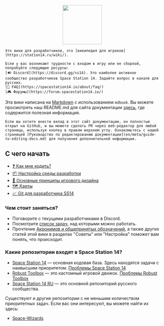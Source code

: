 <img src="en/assets/misc/icon-trans.svg" width=128 style="margin-left:auto;margin-right:auto;display:block"/>

```admonish warning "Для игроков"
Это вики для разработчиков, это [википедия для игроков](https://station14.ru/wiki/).
```

```admonish question "Технические проблемы"
Если у вас возникают трудности с входом в игру или ее сборкой, попробуйте следующие ресурсы:
[🔊 Discord](https://discord.gg/ss14). Это наиболее активное сообщество разработчиков Space Station 14. Задайте вопрос в канале для русских.
[📲 FAQ](https://spacestation14.io/about/faq/)
[🎮 Форумы](https://forum.spacestation14.io/)
```

Эта вики написана на [Markdown](https://docs.requarks.io/en/editors/markdown) с использованием `mdbook`. Вы можете просмотреть наш README.md для сайта документации [здесь](https://github.com/awarefoxy/ss14-docs-ru/blob/master/README.md), где содержится полезная информация.

```admonish info "Внесение вклада"
Если вы хотите внести вклад в этот сайт документации, он полностью открыт на GitHub, и вы можете сделать PR через веб-редактор для любой страницы, используя кнопку в правом верхнем углу. Ознакомьтесь с нашей страницей [Руководство по редактированию документации](en/meta/guide-to-editing-docs.md) для получения дополнительной информации.
```

## С чего начать

- [:question: Как мне кодить?](en/general-development/setup/howdoicode.md)
- [:package: Настройка среды разработки](en/general-development/setup/setting-up-a-development-environment.md)
- [:page_with_curl: Основные принципы игрового дизайна](en/space-station-14/core-design.md)
- [:world_map: Карты](en/space-station-14/mapping.md)
- [:chart_with_upwards_trend: Git для разработчика SS14](en/general-development/setup/git-for-the-ss14-developer.md)

### Чем стоит заняться?

* Поговорите с текущими разработчиками в Discord.
* Посмотрите [список задач](https://github.com/space-wizards/space-station-14/issues?q=is%3Aissue+is%3Aopen+sort%3Aupdated-desc), над которыми можно работать.
* Прочтение [Акронимов и общепринятых обозначений](en/general-development/codebase-info/acronyms-and-nomenclature.md), а также других статей этой вики в разделах "Советы" или "Настройка" поможет вам понять, что происходит.

### Какие репозитории входят в Space Station 14?
* [Space Station 14](https://github.com/space-wizards/space-station-14) — основная кодовая база. Здесь находятся задачи с наивысшим приоритетом. [Проблемы Space Station 14](https://github.com/space-wizards/space-station-14/issues)
* [Robust Toolbox](https://github.com/space-wizards/RobustToolbox) — это кастомный игровой движок. [Проблемы Robust Toolbox](https://github.com/space-wizards/RobustToolbox/issues)
* [Space Station 14 RU](https://github.com/space-syndicate/space-station-14) — это основной репозиторий русского сообщества.

Существуют и другие репозитории с не меньшим количеством приоритетных задач. Если вас они интересуют, вы можете найти их здесь:
- [Space-Wizards](https://github.com/space-wizards)